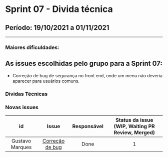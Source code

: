 # Sprint 07 - Divida técnica

## Período: 19/10/2021 a 01/11/2021

<p align="justify"> 

  ---
 </p>

### Maiores dificuldades:



## As issues escolhidas pelo grupo para a Sprint 07:

- Correção de bug de segurança no front end, onde um menu não deveria aparecer para usuários comuns.

### Dívidas Técnicas



### Novas issues

| id | Issue | Responsável | Status da issue (WIP, Waiting PR Review, Merged)|
| :----: | :----: | :----: | :----: |
| Gustavo Marques | [Correção de bug](https://github.com/FGA-GCES/2020-2-SiGeD-Frontend/pull/12) | Done | 1 | 0 |
